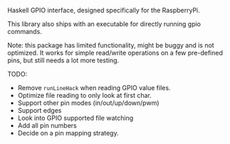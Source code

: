 Haskell GPIO interface, designed specifically for the RaspberryPi.

This library also ships with an executable for directly running gpio commands.



Note: this package has limited functionality, might be buggy and is not optimized. It works for simple read/write operations on a few pre-defined pins, but still needs a lot more testing.

TODO:
  * Remove `runLineHack` when reading GPIO value files.
  * Optimize file reading to only look at first char.
  * Support other pin modes (in/out/up/down/pwm)
  * Support edges
  * Look into GPIO supported file watching
  * Add all pin numbers
  * Decide on a pin mapping strategy.
